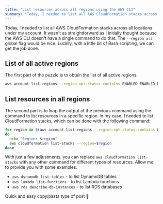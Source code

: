 ```yaml
---
title: "List resources across all regions using the AWS CLI"
summary: "Today, I needed to list all AWS CloudFormation stacks across all locations under my account. It wasn't as straightforward as I initially thought because the AWS CLI doesn't have a single command to do that."
---
```


Today, I needed to list all AWS CloudFormation stacks across all locations under my account. It wasn't as straightforward as I initially thought because the AWS CLI doesn't have a single command to do that. The `--region all` global flag would be nice. Luckily, with a little bit of Bash scripting, we can get the job done.

## List of all active regions

The first part of the puzzle is to obtain the list of all active regions.

```bash
aws account list-regions --region-opt-status-contains ENABLED ENABLED_BY_DEFAULT
```

## List resources in all regions

The second part is to loop the output of the previous command using the command to list resources in a specific region. In my case, I needed to list CloudFormation stacks, which can be done with the following command:

```bash
for region in $(aws account list-regions --region-opt-status-contains ENABLED ENABLED_BY_DEFAULT --query "Regions[].{Region: RegionName}" --output text)
do 
  echo "Region: $region"
  aws cloudformation list-stacks --region=$region 
done
```

With just a few adjustments, you can replace `aws cloudformation list-stacks` with any other command for different types of resources. Allow me to provide you with some examples.

- `aws dynamodb list-tables` - to list DynamoDB tables
- `aws lambda list-functions` - to list Lambda functions
- `aws rds describe-db-instances` - to list RDS databases

Quick and easy copy/pasta type of post 🍝 

